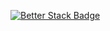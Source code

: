 [![Better Stack Badge](https://uptime.betterstack.com/status-badges/v3/monitor/1ogi3.svg)](https://uptime.betterstack.com/?utm_source=status_badge)
